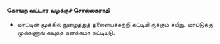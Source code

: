 **கொங்கு வட்டார வழக்குச் சொல்லகராதி**
- மாட்டின் மூக்கில் நுழைத்துத் தலையைச்சுற்றி கட்டியி ருக்கும் கயிறு. மாட்டுக்கு மூக்கணாங் கவுத்த தளக்கமா கட்டியுடு.

